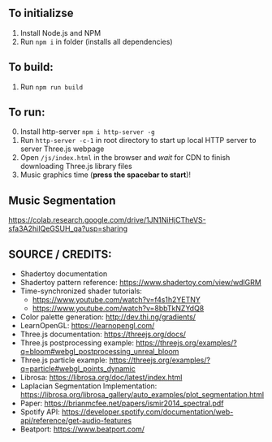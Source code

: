 ## To initializse
1. Install Node.js and NPM
2. Run `npm i` in folder (installs all dependencies)

## To build:
1. Run `npm run build`

## To run:
0. Install http-server `npm i http-server -g`
1. Run `http-server -c-1` in root directory to start up local HTTP server to server Three.js webpage
2. Open `/js/index.html` in the browser and *wait* for CDN to finish downloading Three.js library files
3. Music graphics time (**press the spacebar to start**)!

## Music Segmentation
https://colab.research.google.com/drive/1JN1NiHjCTheVS-sfa3A2hiIQeGSUH_qa?usp=sharing 

## SOURCE / CREDITS:

- Shadertoy documentation
- Shadertoy pattern reference: https://www.shadertoy.com/view/wdlGRM
- Time-synchronized shader tutorials:
  * https://www.youtube.com/watch?v=f4s1h2YETNY
  * https://www.youtube.com/watch?v=8bbTkNZYdQ8
- Color palette generation: http://dev.thi.ng/gradients/  
- LearnOpenGL: https://learnopengl.com/
- Three.js documentation: https://threejs.org/docs/
- Three.js postprocessing example: https://threejs.org/examples/?q=bloom#webgl_postprocessing_unreal_bloom
- Three.js particle example: https://threejs.org/examples/?q=particle#webgl_points_dynamic
- Librosa: https://librosa.org/doc/latest/index.html 
- Laplacian Segmentation Implementation: https://librosa.org/librosa_gallery/auto_examples/plot_segmentation.html 
- Paper: https://brianmcfee.net/papers/ismir2014_spectral.pdf
- Spotify API: https://developer.spotify.com/documentation/web-api/reference/get-audio-features
- Beatport: https://www.beatport.com/
